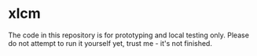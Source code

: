 # xlcm

The code in this repository is for prototyping and local testing only. Please do not attempt to run it yourself yet, trust me - it's not finished.